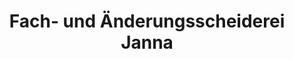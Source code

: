 ---
title: "Fach- und Änderungsscheiderei Janna"
url: /luedenscheid/fach-und-aenderungsscheiderei-janna/
shop: Schneiderei
---